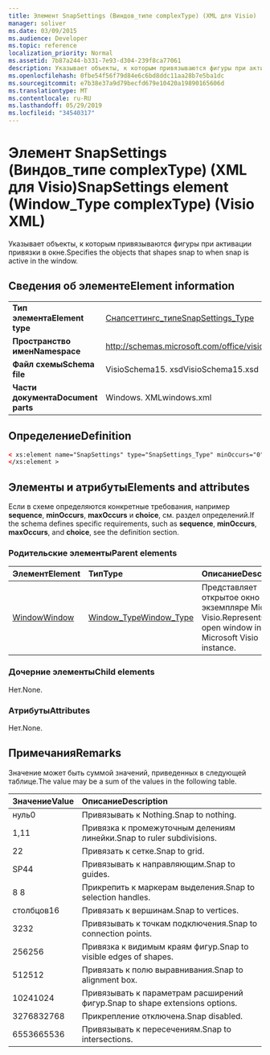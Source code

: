 ```yaml
---
title: Элемент SnapSettings (Виндов_типе complexType) (XML для Visio)
manager: soliver
ms.date: 03/09/2015
ms.audience: Developer
ms.topic: reference
localization_priority: Normal
ms.assetid: 7b87a244-b331-7e93-d304-239f8ca77061
description: Указывает объекты, к которым привязываются фигуры при активации привязки в окне.
ms.openlocfilehash: 0fbe54f56f79d84e6c6bd8ddc11aa28b7e5ba1dc
ms.sourcegitcommit: e7b38e37a9d79becfd679e10420a19890165606d
ms.translationtype: MT
ms.contentlocale: ru-RU
ms.lasthandoff: 05/29/2019
ms.locfileid: "34540317"
---
```

# <a name="snapsettings-element-windowtype-complextype-visio-xml"></a><span data-ttu-id="f75d6-103">Элемент SnapSettings (Виндов_типе complexType) (XML для Visio)</span><span class="sxs-lookup"><span data-stu-id="f75d6-103">SnapSettings element (Window_Type complexType) (Visio XML)</span></span>

<span data-ttu-id="f75d6-104">Указывает объекты, к которым привязываются фигуры при активации привязки в окне.</span><span class="sxs-lookup"><span data-stu-id="f75d6-104">Specifies the objects that shapes snap to when snap is active in the window.</span></span>
  
## <a name="element-information"></a><span data-ttu-id="f75d6-105">Сведения об элементе</span><span class="sxs-lookup"><span data-stu-id="f75d6-105">Element information</span></span>

|||
|:-----|:-----|
|<span data-ttu-id="f75d6-106">**Тип элемента**</span><span class="sxs-lookup"><span data-stu-id="f75d6-106">**Element type**</span></span> <br/> |[<span data-ttu-id="f75d6-107">Снапсеттингс_типе</span><span class="sxs-lookup"><span data-stu-id="f75d6-107">SnapSettings_Type</span></span>](snapsettings_type-complextypevisio-xml.md) <br/> |
|<span data-ttu-id="f75d6-108">**Пространство имен**</span><span class="sxs-lookup"><span data-stu-id="f75d6-108">**Namespace**</span></span> <br/> |http://schemas.microsoft.com/office/visio/2012/main  <br/> |
|<span data-ttu-id="f75d6-109">**Файл схемы**</span><span class="sxs-lookup"><span data-stu-id="f75d6-109">**Schema file**</span></span> <br/> |<span data-ttu-id="f75d6-110">VisioSchema15. xsd</span><span class="sxs-lookup"><span data-stu-id="f75d6-110">VisioSchema15.xsd</span></span>  <br/> |
|<span data-ttu-id="f75d6-111">**Части документа**</span><span class="sxs-lookup"><span data-stu-id="f75d6-111">**Document parts**</span></span> <br/> |<span data-ttu-id="f75d6-112">Windows. XML</span><span class="sxs-lookup"><span data-stu-id="f75d6-112">windows.xml</span></span>  <br/> |
   
## <a name="definition"></a><span data-ttu-id="f75d6-113">Определение</span><span class="sxs-lookup"><span data-stu-id="f75d6-113">Definition</span></span>

```XML
< xs:element name="SnapSettings" type="SnapSettings_Type" minOccurs="0" maxOccurs="1" >
</xs:element >
```

## <a name="elements-and-attributes"></a><span data-ttu-id="f75d6-114">Элементы и атрибуты</span><span class="sxs-lookup"><span data-stu-id="f75d6-114">Elements and attributes</span></span>

<span data-ttu-id="f75d6-115">Если в схеме определяются конкретные требования, например **sequence**, **minOccurs**, **maxOccurs** и **choice**, см. раздел определений.</span><span class="sxs-lookup"><span data-stu-id="f75d6-115">If the schema defines specific requirements, such as **sequence**, **minOccurs**, **maxOccurs**, and **choice**, see the definition section.</span></span> 
  
### <a name="parent-elements"></a><span data-ttu-id="f75d6-116">Родительские элементы</span><span class="sxs-lookup"><span data-stu-id="f75d6-116">Parent elements</span></span>

|<span data-ttu-id="f75d6-117">**Элемент**</span><span class="sxs-lookup"><span data-stu-id="f75d6-117">**Element**</span></span>|<span data-ttu-id="f75d6-118">**Тип**</span><span class="sxs-lookup"><span data-stu-id="f75d6-118">**Type**</span></span>|<span data-ttu-id="f75d6-119">**Описание**</span><span class="sxs-lookup"><span data-stu-id="f75d6-119">**Description**</span></span>|
|:-----|:-----|:-----|
|[<span data-ttu-id="f75d6-120">Window</span><span class="sxs-lookup"><span data-stu-id="f75d6-120">Window</span></span>](window-element-windows_type-complextypevisio-xml.md) <br/> |[<span data-ttu-id="f75d6-121">Window_Type</span><span class="sxs-lookup"><span data-stu-id="f75d6-121">Window_Type</span></span>](window_type-complextypevisio-xml.md) <br/> |<span data-ttu-id="f75d6-122">Представляет открытое окно в экземпляре Microsoft Visio.</span><span class="sxs-lookup"><span data-stu-id="f75d6-122">Represents an open window in a Microsoft Visio instance.</span></span>  <br/> |
   
### <a name="child-elements"></a><span data-ttu-id="f75d6-123">Дочерние элементы</span><span class="sxs-lookup"><span data-stu-id="f75d6-123">Child elements</span></span>

<span data-ttu-id="f75d6-124">Нет.</span><span class="sxs-lookup"><span data-stu-id="f75d6-124">None.</span></span>
  
### <a name="attributes"></a><span data-ttu-id="f75d6-125">Атрибуты</span><span class="sxs-lookup"><span data-stu-id="f75d6-125">Attributes</span></span>

<span data-ttu-id="f75d6-126">Нет.</span><span class="sxs-lookup"><span data-stu-id="f75d6-126">None.</span></span>
  
## <a name="remarks"></a><span data-ttu-id="f75d6-127">Примечания</span><span class="sxs-lookup"><span data-stu-id="f75d6-127">Remarks</span></span>

<span data-ttu-id="f75d6-128">Значение может быть суммой значений, приведенных в следующей таблице.</span><span class="sxs-lookup"><span data-stu-id="f75d6-128">The value may be a sum of the values in the following table.</span></span>
  
|<span data-ttu-id="f75d6-129">**Значение**</span><span class="sxs-lookup"><span data-stu-id="f75d6-129">**Value**</span></span>|<span data-ttu-id="f75d6-130">**Описание**</span><span class="sxs-lookup"><span data-stu-id="f75d6-130">**Description**</span></span>|
|:-----|:-----|
|<span data-ttu-id="f75d6-131">нуль</span><span class="sxs-lookup"><span data-stu-id="f75d6-131">0</span></span>  <br/> |<span data-ttu-id="f75d6-132">Привязывать к Nothing.</span><span class="sxs-lookup"><span data-stu-id="f75d6-132">Snap to nothing.</span></span>  <br/> |
|<span data-ttu-id="f75d6-133">1,1</span><span class="sxs-lookup"><span data-stu-id="f75d6-133">1</span></span>  <br/> |<span data-ttu-id="f75d6-134">Привязка к промежуточным делениям линейки.</span><span class="sxs-lookup"><span data-stu-id="f75d6-134">Snap to ruler subdivisions.</span></span>  <br/> |
|<span data-ttu-id="f75d6-135">2</span><span class="sxs-lookup"><span data-stu-id="f75d6-135">2</span></span>  <br/> |<span data-ttu-id="f75d6-136">Привязать к сетке.</span><span class="sxs-lookup"><span data-stu-id="f75d6-136">Snap to grid.</span></span>  <br/> |
|<span data-ttu-id="f75d6-137">SP4</span><span class="sxs-lookup"><span data-stu-id="f75d6-137">4</span></span>  <br/> |<span data-ttu-id="f75d6-138">Привязывать к направляющим.</span><span class="sxs-lookup"><span data-stu-id="f75d6-138">Snap to guides.</span></span>  <br/> |
|<span data-ttu-id="f75d6-139">8 </span><span class="sxs-lookup"><span data-stu-id="f75d6-139">8</span></span>  <br/> |<span data-ttu-id="f75d6-140">Прикрепить к маркерам выделения.</span><span class="sxs-lookup"><span data-stu-id="f75d6-140">Snap to selection handles.</span></span>  <br/> |
|<span data-ttu-id="f75d6-141">столбцов</span><span class="sxs-lookup"><span data-stu-id="f75d6-141">16</span></span>  <br/> |<span data-ttu-id="f75d6-142">Привязать к вершинам.</span><span class="sxs-lookup"><span data-stu-id="f75d6-142">Snap to vertices.</span></span>  <br/> |
|<span data-ttu-id="f75d6-143">32</span><span class="sxs-lookup"><span data-stu-id="f75d6-143">32</span></span>  <br/> |<span data-ttu-id="f75d6-144">Привязывать к точкам подключения.</span><span class="sxs-lookup"><span data-stu-id="f75d6-144">Snap to connection points.</span></span>  <br/> |
|<span data-ttu-id="f75d6-145">256</span><span class="sxs-lookup"><span data-stu-id="f75d6-145">256</span></span>  <br/> |<span data-ttu-id="f75d6-146">Привязка к видимым краям фигур.</span><span class="sxs-lookup"><span data-stu-id="f75d6-146">Snap to visible edges of shapes.</span></span>  <br/> |
|<span data-ttu-id="f75d6-147">512</span><span class="sxs-lookup"><span data-stu-id="f75d6-147">512</span></span>  <br/> |<span data-ttu-id="f75d6-148">Привязать к полю выравнивания.</span><span class="sxs-lookup"><span data-stu-id="f75d6-148">Snap to alignment box.</span></span>  <br/> |
|<span data-ttu-id="f75d6-149">1024</span><span class="sxs-lookup"><span data-stu-id="f75d6-149">1024</span></span>  <br/> |<span data-ttu-id="f75d6-150">Привязывать к параметрам расширений фигур.</span><span class="sxs-lookup"><span data-stu-id="f75d6-150">Snap to shape extensions options.</span></span>  <br/> |
|<span data-ttu-id="f75d6-151">32768</span><span class="sxs-lookup"><span data-stu-id="f75d6-151">32768</span></span>  <br/> |<span data-ttu-id="f75d6-152">Прикрепление отключена.</span><span class="sxs-lookup"><span data-stu-id="f75d6-152">Snap disabled.</span></span>  <br/> |
|<span data-ttu-id="f75d6-153">65536</span><span class="sxs-lookup"><span data-stu-id="f75d6-153">65536</span></span>  <br/> |<span data-ttu-id="f75d6-154">Привязывать к пересечениям.</span><span class="sxs-lookup"><span data-stu-id="f75d6-154">Snap to intersections.</span></span>  <br/> |
   

